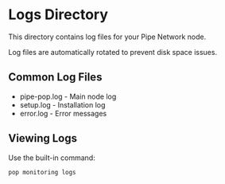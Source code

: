 # Logs Directory

This directory contains log files for your Pipe Network node.

Log files are automatically rotated to prevent disk space issues.

## Common Log Files

- pipe-pop.log - Main node log
- setup.log - Installation log
- error.log - Error messages

## Viewing Logs

Use the built-in command:

```bash
pop monitoring logs
```
